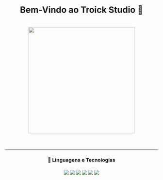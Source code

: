 
<h1 align="center">Bem-Vindo ao Troick Studio 🔷</h1>

###

<br clear="both">

<div align="center">
  <img height="350" src="https://i.imgur.com/rKpyVNU.png"  />
</div>

###

<br clear="both">

***

<h3 align="center">🔷 Linguagens e Tecnologias</h3>

###

<div align="center">
	<img src="https://img.shields.io/badge/JavaScript-323330?style=for-the-badge&logo=javascript&logoColor=F7DF1E"/>
	<img src="https://img.shields.io/badge/TypeScript-007ACC?style=for-the-badge&logo=typescript&logoColor=white"/>
	<img src="https://img.shields.io/badge/Node%20js-339933?style=for-the-badge&logo=nodedotjs&logoColor=white"/>
	<img src="https://img.shields.io/badge/Express%20js-000000?style=for-the-badge&logo=express&logoColor=white"/>
	<img src="https://img.shields.io/badge/React-20232A?style=for-the-badge&logo=react&logoColor=61DAFB"/>
	<img src="https://img.shields.io/badge/next%20js-000000?style=for-the-badge&logo=nextdotjs&logoColor=white"/>
</div>

###
